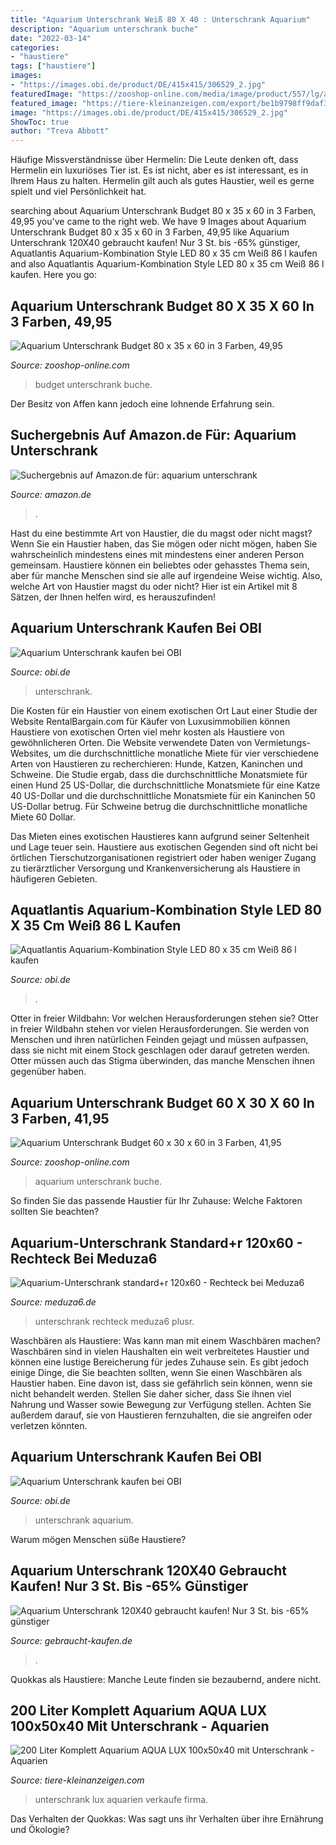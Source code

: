 ```yaml
---
title: "Aquarium Unterschrank Weiß 80 X 40 : Unterschrank Aquarium"
description: "Aquarium unterschrank buche"
date: "2022-03-14"
categories:
- "haustiere"
tags: ["haustiere"]
images:
- "https://images.obi.de/product/DE/415x415/306529_2.jpg"
featuredImage: "https://zooshop-online.com/media/image/product/557/lg/aquarium-unterschrank-budget-60-x-30-x-60-in-3-farben~2.jpg"
featured_image: "https://tiere-kleinanzeigen.com/export/be1b9798ff9daf3082206dc56bd7d.jpg"
image: "https://images.obi.de/product/DE/415x415/306529_2.jpg"
ShowToc: true
author: "Treva Abbott"
---
```



Häufige Missverständnisse über Hermelin:
Die Leute denken oft, dass Hermelin ein luxuriöses Tier ist. Es ist nicht, aber es ist interessant, es in Ihrem Haus zu halten. Hermelin gilt auch als gutes Haustier, weil es gerne spielt und viel Persönlichkeit hat.

	

		
searching about Aquarium Unterschrank Budget 80 x 35 x 60 in 3 Farben, 49,95 you've came to the right web. We have 9 Images about Aquarium Unterschrank Budget 80 x 35 x 60 in 3 Farben, 49,95 like Aquarium Unterschrank 120X40 gebraucht kaufen! Nur 3 St. bis -65% günstiger, Aquatlantis Aquarium-Kombination Style LED 80 x 35 cm Weiß 86 l kaufen and also Aquatlantis Aquarium-Kombination Style LED 80 x 35 cm Weiß 86 l kaufen. Here you go:
		
    
## Aquarium Unterschrank Budget 80 X 35 X 60 In 3 Farben, 49,95

<img loading=lazy src="https://zooshop-online.com/media/image/product/562/lg/aquarium-unterschrank-budget-80-x-35-x-60-in-3-farben.jpg" onerror="this.onerror=null;this.src='https://tse4.mm.bing.net/th?id=OIP.1PL2jYdZA4nucRScBr1FmAHaHa&amp;pid=15.1';" alt="Aquarium Unterschrank Budget 80 x 35 x 60 in 3 Farben, 49,95">

_Source: zooshop-online.com_

>budget unterschrank buche. 

	

Der Besitz von Affen kann jedoch eine lohnende Erfahrung sein.

    
## Suchergebnis Auf Amazon.de Für: Aquarium Unterschrank

<img loading=lazy src="https://images-eu.ssl-images-amazon.com/images/I/31UTplUnZaL._AC_US327_QL65_.jpg" onerror="this.onerror=null;this.src='https://tse1.mm.bing.net/th?id=OIP.i_VPGGFoaRQCjphsy8tpRwAAAA&amp;pid=15.1';" alt="Suchergebnis auf Amazon.de für: aquarium unterschrank">

_Source: amazon.de_

>. 

	

Hast du eine bestimmte Art von Haustier, die du magst oder nicht magst?
Wenn Sie ein Haustier haben, das Sie mögen oder nicht mögen, haben Sie wahrscheinlich mindestens eines mit mindestens einer anderen Person gemeinsam. Haustiere können ein beliebtes oder gehasstes Thema sein, aber für manche Menschen sind sie alle auf irgendeine Weise wichtig. Also, welche Art von Haustier magst du oder nicht? Hier ist ein Artikel mit 8 Sätzen, der Ihnen helfen wird, es herauszufinden!

    
## Aquarium Unterschrank Kaufen Bei OBI

<img loading=lazy src="https://images.obi.de/product/DE/thumb/324150_1.jpg" onerror="this.onerror=null;this.src='https://tse2.mm.bing.net/th?id=OIP.i0ioKbw6pBiJrtOiB7Z_jwAAAA&amp;pid=15.1';" alt="Aquarium Unterschrank kaufen bei OBI">

_Source: obi.de_

>unterschrank. 

	

Die Kosten für ein Haustier von einem exotischen Ort
Laut einer Studie der Website RentalBargain.com für Käufer von Luxusimmobilien können Haustiere von exotischen Orten viel mehr kosten als Haustiere von gewöhnlicheren Orten.
Die Website verwendete Daten von Vermietungs-Websites, um die durchschnittliche monatliche Miete für vier verschiedene Arten von Haustieren zu recherchieren: Hunde, Katzen, Kaninchen und Schweine. Die Studie ergab, dass die durchschnittliche Monatsmiete für einen Hund 25 US-Dollar, die durchschnittliche Monatsmiete für eine Katze 40 US-Dollar und die durchschnittliche Monatsmiete für ein Kaninchen 50 US-Dollar betrug. Für Schweine betrug die durchschnittliche monatliche Miete 60 Dollar.

Das Mieten eines exotischen Haustieres kann aufgrund seiner Seltenheit und Lage teuer sein. Haustiere aus exotischen Gegenden sind oft nicht bei örtlichen Tierschutzorganisationen registriert oder haben weniger Zugang zu tierärztlicher Versorgung und Krankenversicherung als Haustiere in häufigeren Gebieten.

    
## Aquatlantis Aquarium-Kombination Style LED 80 X 35 Cm Weiß 86 L Kaufen

<img loading=lazy src="https://images.obi.de/product/DE/415x415/306529_2.jpg" onerror="this.onerror=null;this.src='https://tse3.mm.bing.net/th?id=OIP.LjomeWehaevQrq3C2CLkSwAAAA&amp;pid=15.1';" alt="Aquatlantis Aquarium-Kombination Style LED 80 x 35 cm Weiß 86 l kaufen">

_Source: obi.de_

>. 

	

Otter in freier Wildbahn: Vor welchen Herausforderungen stehen sie?
Otter in freier Wildbahn stehen vor vielen Herausforderungen. Sie werden von Menschen und ihren natürlichen Feinden gejagt und müssen aufpassen, dass sie nicht mit einem Stock geschlagen oder darauf getreten werden. Otter müssen auch das Stigma überwinden, das manche Menschen ihnen gegenüber haben.

    
## Aquarium Unterschrank Budget 60 X 30 X 60 In 3 Farben, 41,95

<img loading=lazy src="https://zooshop-online.com/media/image/product/557/lg/aquarium-unterschrank-budget-60-x-30-x-60-in-3-farben~2.jpg" onerror="this.onerror=null;this.src='https://tse2.mm.bing.net/th?id=OIP.LO4glUrdhL_YauSt5F7e0gHaHa&amp;pid=15.1';" alt="Aquarium Unterschrank Budget 60 x 30 x 60 in 3 Farben, 41,95">

_Source: zooshop-online.com_

>aquarium unterschrank buche. 

	

So finden Sie das passende Haustier für Ihr Zuhause: Welche Faktoren sollten Sie beachten?

    
## Aquarium-Unterschrank Standard+r 120x60 - Rechteck Bei Meduza6

<img loading=lazy src="https://www.meduza6.de/artikel/442/standard-plusr-120x60-aquarium-unterschrank.jpg" onerror="this.onerror=null;this.src='https://tse2.mm.bing.net/th?id=OIP.kGiZgxBXHIXlPNkaCoFAzAHaFj&amp;pid=15.1';" alt="Aquarium-Unterschrank standard+r 120x60 - Rechteck bei Meduza6">

_Source: meduza6.de_

>unterschrank rechteck meduza6 plusr. 

	

Waschbären als Haustiere: Was kann man mit einem Waschbären machen?
Waschbären sind in vielen Haushalten ein weit verbreitetes Haustier und können eine lustige Bereicherung für jedes Zuhause sein. Es gibt jedoch einige Dinge, die Sie beachten sollten, wenn Sie einen Waschbären als Haustier haben. Eine davon ist, dass sie gefährlich sein können, wenn sie nicht behandelt werden. Stellen Sie daher sicher, dass Sie ihnen viel Nahrung und Wasser sowie Bewegung zur Verfügung stellen. Achten Sie außerdem darauf, sie von Haustieren fernzuhalten, die sie angreifen oder verletzen könnten.

    
## Aquarium Unterschrank Kaufen Bei OBI

<img loading=lazy src="https://images.obi.de/product/DE/thumb/384317_1.jpg" onerror="this.onerror=null;this.src='https://tse4.mm.bing.net/th?id=OIP.rsiUyRr6jh1jmzdwjYWa3QAAAA&amp;pid=15.1';" alt="Aquarium Unterschrank kaufen bei OBI">

_Source: obi.de_

>unterschrank aquarium. 

	

Warum mögen Menschen süße Haustiere?

    
## Aquarium Unterschrank 120X40 Gebraucht Kaufen! Nur 3 St. Bis -65% Günstiger

<img loading=lazy src="https://m.media-amazon.com/images/I/313gFhxTmIL._SL500_.jpg" onerror="this.onerror=null;this.src='https://tse1.mm.bing.net/th?id=OIP.OMMotnPs9v_RvOJch33SUQHaHa&amp;pid=15.1';" alt="Aquarium Unterschrank 120X40 gebraucht kaufen! Nur 3 St. bis -65% günstiger">

_Source: gebraucht-kaufen.de_

>. 

	

Quokkas als Haustiere: Manche Leute finden sie bezaubernd, andere nicht.

    
## 200 Liter Komplett Aquarium AQUA LUX 100x50x40 Mit Unterschrank - Aquarien

<img loading=lazy src="https://tiere-kleinanzeigen.com/export/be1b9798ff9daf3082206dc56bd7d.jpg" onerror="this.onerror=null;this.src='https://tse4.mm.bing.net/th?id=OIP.tgviaOEcoTV0Hq8SXIUXfAHaJ4&amp;pid=15.1';" alt="200 Liter Komplett Aquarium AQUA LUX 100x50x40 mit Unterschrank - Aquarien">

_Source: tiere-kleinanzeigen.com_

>unterschrank lux aquarien verkaufe firma. 

	

Das Verhalten der Quokkas: Was sagt uns ihr Verhalten über ihre Ernährung und Ökologie?

